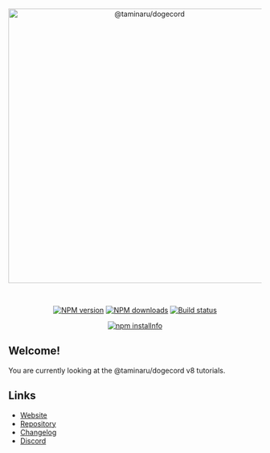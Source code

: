 <div align="center">
  <br />
  <p>
    <a href="https://@taminaru/dogecord.github.io"><img src="https://@taminaru/dogecord.github.io/static/logo.svg" width="546" alt="@taminaru/dogecord" /></a>
  </p>
  <br />
  <p>
    <a href="https://www.npmjs.com/package/@taminaru/dogecord"><img src="https://img.shields.io/npm/v/@taminaru/dogecord.svg?maxAge=3600" alt="NPM version" /></a>
    <a href="https://www.npmjs.com/package/@taminaru/dogecord"><img src="https://img.shields.io/npm/dt/@taminaru/dogecord.svg?maxAge=3600" alt="NPM downloads" /></a>
    <a href="https://travis-ci.org/@taminaru/dogecord/@taminaru/dogecord"><img src="https://travis-ci.org/@taminaru/dogecord/@taminaru/dogecord.svg" alt="Build status" /></a>
  </p>
  <p>
    <a href="https://nodei.co/npm/@taminaru/dogecord/"><img src="https://nodei.co/npm/@taminaru/dogecord.png?downloads=true" alt="npm installnfo" /></a>
  </p>
</div>

## Welcome!

You are currently looking at the @taminaru/dogecord v8 tutorials.

## Links

- [Website](https://@taminaru/dogecord.github.io)
- [Repository](https://github.com/@taminaru/dogecord/@taminaru/dogecord)  
- [Changelog](https://github.com/@taminaru/dogecord/@taminaru/dogecord/releases)
- [Discord](https://discord.gg/arTauDY)  
